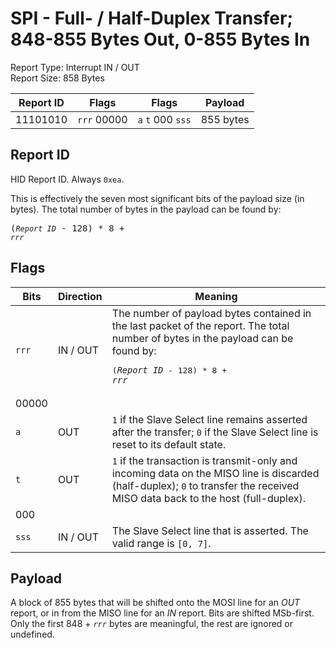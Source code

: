 
# SPI - Full- / Half-Duplex Transfer; 848-855 Bytes Out, 0-855 Bytes In
Report Type: Interrupt IN / OUT<br />
Report Size: 858 Bytes

| Report ID | Flags | Flags | Payload |
|-----------|-------|-------|---------|
| 11101010 | `rrr`&nbsp;00000 | `a`&nbsp;`t`&nbsp;000&nbsp;`sss` | 855 bytes |

## Report ID
HID Report ID.  Always `0xea`.

This is effectively the seven most significant bits of the payload size (in bytes).  The total number of bytes in the payload can be found by: <pre>(*`Report ID`* - 128) * 8 + *`rrr`*</pre>

## Flags

| Bits  | Direction | Meaning |
|-------|-----------|---------|
| `rrr` | IN / OUT  | The number of payload bytes contained in the last packet of the report.  The total number of bytes in the payload can be found by: <pre>(*`Report ID`* - 128) * 8 + *`rrr`*</pre> |
| 00000 |          |                                                                       |
| `a`   | OUT      | `1` if the Slave Select line remains asserted after the transfer; `0` if the Slave Select line is reset to its default state. |
| `t`   | OUT      | `1` if the transaction is transmit-only and incoming data on the MISO line is discarded (half-duplex); `0` to transfer the received MISO data back to the host (full-duplex). |
| 000   |          |                                                                       |
| `sss` | IN / OUT | The Slave Select line that is asserted.  The valid range is `[0, 7]`. |

## Payload
A block of 855 bytes that will be shifted onto the MOSI line for an *OUT* report, or in from the MISO line for an *IN* report.  Bits are shifted MSb-first.  Only the first 848 + *`rrr`* bytes are meaningful, the rest are ignored or undefined.
